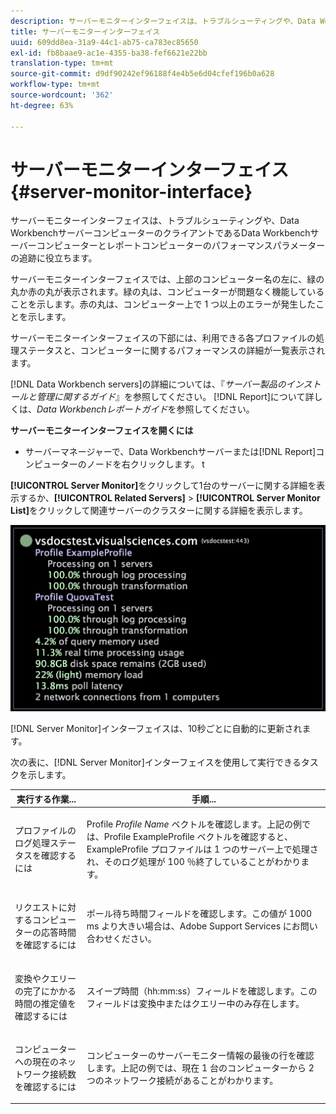```yaml
---
description: サーバーモニターインターフェイスは、トラブルシューティングや、Data WorkbenchサーバーコンピューターのクライアントであるData Workbenchサーバーコンピューターとレポートコンピューターのパフォーマンスパラメーターの追跡に役立ちます。
title: サーバーモニターインターフェイス
uuid: 609dd8ea-31a9-44c1-ab75-ca783ec85650
exl-id: fb8baae9-ac1e-4355-ba38-fef6621e22bb
translation-type: tm+mt
source-git-commit: d9df90242ef96188f4e4b5e6d04cfef196b0a628
workflow-type: tm+mt
source-wordcount: '362'
ht-degree: 63%

---
```


# サーバーモニターインターフェイス{#server-monitor-interface}

サーバーモニターインターフェイスは、トラブルシューティングや、Data WorkbenchサーバーコンピューターのクライアントであるData Workbenchサーバーコンピューターとレポートコンピューターのパフォーマンスパラメーターの追跡に役立ちます。

サーバーモニターインターフェイスでは、上部のコンピューター名の左に、緑の丸か赤の丸が表示されます。緑の丸は、コンピューターが問題なく機能していることを示します。赤の丸は、コンピューター上で 1 つ以上のエラーが発生したことを示します。

サーバーモニターインターフェイスの下部には、利用できる各プロファイルの処理ステータスと、コンピューターに関するパフォーマンスの詳細が一覧表示されます。

[!DNL Data Workbench servers]の詳細については、『*サーバー製品のインストールと管理に関するガイド*』を参照してください。 [!DNL Report]について詳しくは、*Data Workbenchレポートガイド*&#x200B;を参照してください。

**サーバーモニターインターフェイスを開くには**

* サーバーマネージャーで、Data Workbenchサーバーまたは[!DNL Report]コンピューターのノードを右クリックします。 t

**[!UICONTROL Server Monitor]**&#x200B;をクリックして1台のサーバーに関する詳細を表示するか、**[!UICONTROL Related Servers]** > **[!UICONTROL Server Monitor List]**&#x200B;をクリックして関連サーバーのクラスターに関する詳細を表示します。

![](assets/vis_ServerMonitor.png)

[!DNL Server Monitor]インターフェイスは、10秒ごとに自動的に更新されます。

次の表に、[!DNL Server Monitor]インターフェイスを使用して実行できるタスクを示します。

<table id="table_A65426669ADE44B5A6BAD9D4E99A5CAC"> 
 <thead> 
  <tr> 
   <th colname="col1" class="entry"> 実行する作業... </th> 
   <th colname="col2" class="entry"> 手順... </th> 
  </tr> 
 </thead>
 <tbody> 
  <tr> 
   <td colname="col1"> <p>プロファイルのログ処理ステータスを確認するには </p> </td> 
   <td colname="col2"> <p>Profile <i>Profile Name</i> ベクトルを確認します。上記の例では、Profile ExampleProfile ベクトルを確認すると、ExampleProfile プロファイルは 1 つのサーバー上で処理され、そのログ処理が 100 ％終了していることがわかります。 </p> </td> 
  </tr> 
  <tr> 
   <td colname="col1"> <p>リクエストに対するコンピューターの応答時間を確認するには </p> </td> 
   <td colname="col2"> <p>ポール待ち時間フィールドを確認します。この値が 1000 ms より大きい場合は、Adobe Support Services にお問い合わせください。 </p> </td> 
  </tr> 
  <tr> 
   <td colname="col1"> <p>変換やクエリーの完了にかかる時間の推定値を確認するには </p> </td> 
   <td colname="col2"> <p>スイープ時間（hh:mm:ss）フィールドを確認します。このフィールドは変換中またはクエリー中のみ存在します。 </p> </td> 
  </tr> 
  <tr> 
   <td colname="col1"> <p>コンピューターへの現在のネットワーク接続数を確認するには </p> </td> 
   <td colname="col2"> <p>コンピューターの<span class="wintitle">サーバーモニター</span>情報の最後の行を確認します。上記の例では、現在 1 台のコンピューターから 2 つのネットワーク接続があることがわかります。 </p> </td> 
  </tr> 
 </tbody> 
</table>
